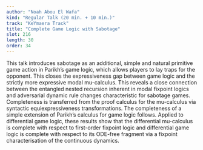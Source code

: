 ```yaml
---
author: "Noah Abou El Wafa"
kind: "Regular Talk (20 min. + 10 min.)"
track: "KeYmaera Track"
title: "Complete Game Logic with Sabotage"
slot: 216
length: 30 
order: 34
---
```


This talk introduces sabotage as an additional, simple and natural primitive game action in Parikh’s game logic, which allows players to lay traps for the opponent. This closes the expressiveness gap between game logic and the strictly more expressive modal mu-calculus. This reveals a close connection between the entangled nested recursion inherent in modal fixpoint logics and adversarial dynamic rule changes characteristic for sabotage games. Completeness is transferred from the proof calculus for the mu-calculus via syntactic equiexpressiveness transformations. The completeness of a simple extension of Parikh’s calculus for game logic follows. Applied to differential game logic, these results show that the differential mu-calculus is complete with respect to first-order fixpoint logic and differential game logic is complete with respect to its ODE-free fragment via a fixpoint characterisation of the continuous dynamics.
